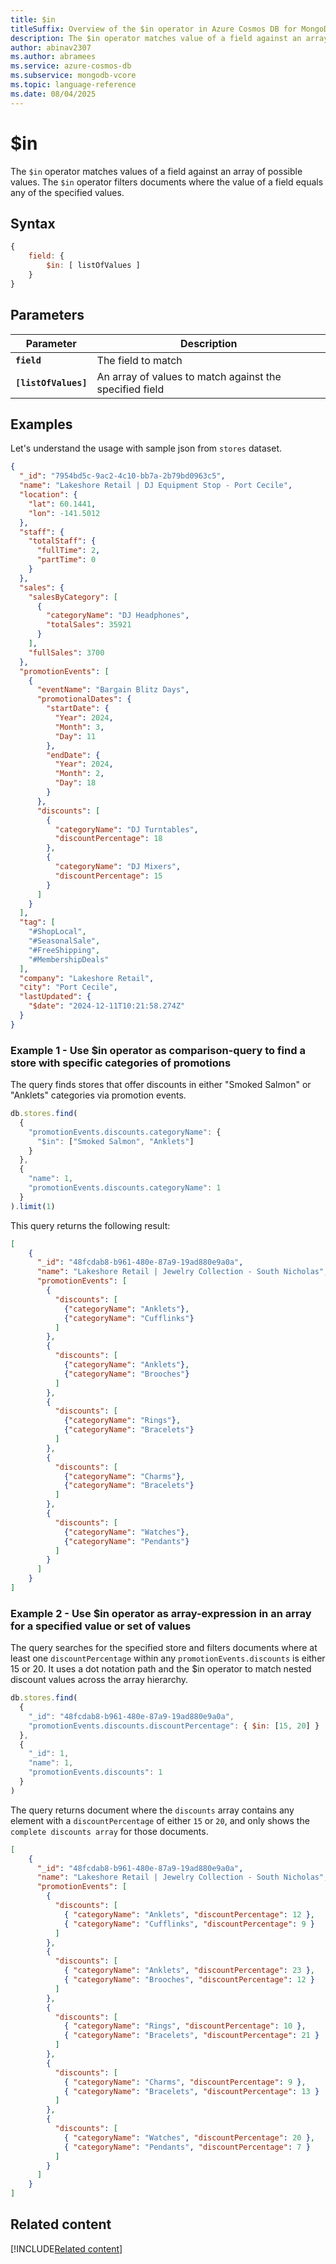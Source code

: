 ```yaml
---
title: $in
titleSuffix: Overview of the $in operator in Azure Cosmos DB for MongoDB (vCore)
description: The $in operator matches value of a field against an array of specified values
author: abinav2307
ms.author: abramees
ms.service: azure-cosmos-db
ms.subservice: mongodb-vcore
ms.topic: language-reference
ms.date: 08/04/2025
---
```


# $in

The `$in` operator matches values of a field against an array of possible values. The `$in` operator filters documents where the value of a field equals any of the specified values.

## Syntax

```javascript
{
    field: {
        $in: [ listOfValues ]
    }
}
```

## Parameters

| Parameter | Description |
| --- | --- |
| **`field`** | The field to match|
| **`[listOfValues]`** | An array of values to match against the specified field|

## Examples

Let's understand the usage with sample json from `stores` dataset.

```json
{
  "_id": "7954bd5c-9ac2-4c10-bb7a-2b79bd0963c5",
  "name": "Lakeshore Retail | DJ Equipment Stop - Port Cecile",
  "location": {
    "lat": 60.1441,
    "lon": -141.5012
  },
  "staff": {
    "totalStaff": {
      "fullTime": 2,
      "partTime": 0
    }
  },
  "sales": {
    "salesByCategory": [
      {
        "categoryName": "DJ Headphones",
        "totalSales": 35921
      }
    ],
    "fullSales": 3700
  },
  "promotionEvents": [
    {
      "eventName": "Bargain Blitz Days",
      "promotionalDates": {
        "startDate": {
          "Year": 2024,
          "Month": 3,
          "Day": 11
        },
        "endDate": {
          "Year": 2024,
          "Month": 2,
          "Day": 18
        }
      },
      "discounts": [
        {
          "categoryName": "DJ Turntables",
          "discountPercentage": 18
        },
        {
          "categoryName": "DJ Mixers",
          "discountPercentage": 15
        }
      ]
    }
  ],
  "tag": [
    "#ShopLocal",
    "#SeasonalSale",
    "#FreeShipping",
    "#MembershipDeals"
  ],
  "company": "Lakeshore Retail",
  "city": "Port Cecile",
  "lastUpdated": {
    "$date": "2024-12-11T10:21:58.274Z"
  }
}
```

### Example 1 - Use $in operator as comparison-query to find a store with specific categories of promotions

The query finds stores that offer discounts in either "Smoked Salmon" or "Anklets" categories via promotion events.

```javascript
db.stores.find(
  {
    "promotionEvents.discounts.categoryName": {
      "$in": ["Smoked Salmon", "Anklets"]
    }
  },
  {
    "name": 1,
    "promotionEvents.discounts.categoryName": 1
  }
).limit(1)
```

This query returns the following result:

```json
[
    {
      "_id": "48fcdab8-b961-480e-87a9-19ad880e9a0a",
      "name": "Lakeshore Retail | Jewelry Collection - South Nicholas",
      "promotionEvents": [
        {
          "discounts": [
            {"categoryName": "Anklets"},
            {"categoryName": "Cufflinks"}
          ]
        },
        {
          "discounts": [
            {"categoryName": "Anklets"},
            {"categoryName": "Brooches"}
          ]
        },
        {
          "discounts": [
            {"categoryName": "Rings"},
            {"categoryName": "Bracelets"}
          ]
        },
        {
          "discounts": [
            {"categoryName": "Charms"},
            {"categoryName": "Bracelets"}
          ]
        },
        {
          "discounts": [
            {"categoryName": "Watches"},
            {"categoryName": "Pendants"}
          ]
        }
      ]
    }
]
```

### Example 2 - Use $in operator as array-expression in an array for a specified value or set of values

The query searches for the specified store and filters documents where at least one `discountPercentage` within any `promotionEvents.discounts` is either 15 or 20. It uses a dot notation path and the $in operator to match nested discount values across the array hierarchy.

```javascript
db.stores.find(
  {
    "_id": "48fcdab8-b961-480e-87a9-19ad880e9a0a",
    "promotionEvents.discounts.discountPercentage": { $in: [15, 20] }
  },
  {
    "_id": 1,
    "name": 1,
    "promotionEvents.discounts": 1
  }
)
```

The query returns document where the `discounts` array contains any element with a `discountPercentage` of either `15` or `20`, and only shows the `complete discounts array` for those documents.

```json
[
    {
      "_id": "48fcdab8-b961-480e-87a9-19ad880e9a0a",
      "name": "Lakeshore Retail | Jewelry Collection - South Nicholas",
      "promotionEvents": [
        {
          "discounts": [
            { "categoryName": "Anklets", "discountPercentage": 12 },
            { "categoryName": "Cufflinks", "discountPercentage": 9 }
          ]
        },
        {
          "discounts": [
            { "categoryName": "Anklets", "discountPercentage": 23 },
            { "categoryName": "Brooches", "discountPercentage": 12 }
          ]
        },
        {
          "discounts": [
            { "categoryName": "Rings", "discountPercentage": 10 },
            { "categoryName": "Bracelets", "discountPercentage": 21 }
          ]
        },
        {
          "discounts": [
            { "categoryName": "Charms", "discountPercentage": 9 },
            { "categoryName": "Bracelets", "discountPercentage": 13 }
          ]
        },
        {
          "discounts": [
            { "categoryName": "Watches", "discountPercentage": 20 },
            { "categoryName": "Pendants", "discountPercentage": 7 }
          ]
        }
      ]
    }
]
```

## Related content

[!INCLUDE[Related content](../includes/related-content.md)]
